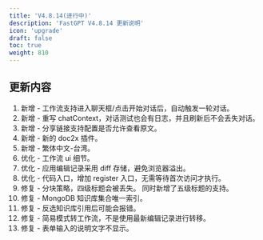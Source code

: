 ```yaml
---
title: 'V4.8.14(进行中)'
description: 'FastGPT V4.8.14 更新说明'
icon: 'upgrade'
draft: false
toc: true
weight: 810
---
```


## 更新内容

1. 新增 - 工作流支持进入聊天框/点击开始对话后，自动触发一轮对话。
2. 新增 - 重写 chatContext，对话测试也会有日志，并且刷新后不会丢失对话。
3. 新增 - 分享链接支持配置是否允许查看原文。
4. 新增 - 新的 doc2x 插件。
5. 新增 - 繁体中文-台湾。
6. 优化 - 工作流 ui 细节。
7. 优化 - 应用编辑记录采用 diff 存储，避免浏览器溢出。
8. 优化 - 代码入口，增加 register 入口，无需等待首次访问才执行。
9. 修复 - 分块策略，四级标题会被丢失。 同时新增了五级标题的支持。
10. 修复 - MongoDB 知识库集合唯一索引。
11. 修复 - 反选知识库引用后可能会报错。
12. 修复 - 简易模式转工作流，不是使用最新编辑记录进行转移。
13. 修复 - 表单输入的说明文字不显示。
